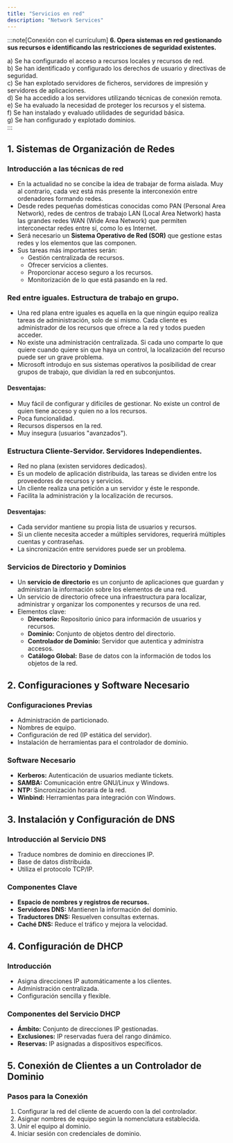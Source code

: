 ```yaml
---
title: "Servicios en red"
description: "Network Services"
---
```


:::note[Conexión con el currículum]
**6. Opera sistemas en red gestionando sus recursos e identificando las restricciones de seguridad existentes.**	

a) Se ha configurado el acceso a recursos locales y recursos de red.  
b) Se han identificado y configurado los derechos de usuario y directivas de seguridad.  
c) Se han explotado servidores de ficheros, servidores de impresión y servidores de aplicaciones.  
d) Se ha accedido a los servidores utilizando técnicas de conexión remota.  
e) Se ha evaluado la necesidad de proteger los recursos y el sistema.  
f) Se han instalado y evaluado utilidades de seguridad básica.  
g) Se han configurado y explotado dominios.  
:::


## 1. Sistemas de Organización de Redes

### Introducción a las técnicas de red
- En la actualidad no se concibe la idea de trabajar de forma aislada. Muy al contrario, cada vez está más presente la interconexión entre ordenadores formando redes.
- Desde redes pequeñas domésticas conocidas como PAN (Personal Area Network), redes de centros de trabajo LAN (Local Area Network) hasta las grandes redes WAN (Wide Area Network) que permiten interconectar redes entre sí, como lo es Internet.
- Será necesario un **Sistema Operativo de Red (SOR)** que gestione estas redes y los elementos que las componen.
- Sus tareas más importantes serán:
  - Gestión centralizada de recursos.
  - Ofrecer servicios a clientes.
  - Proporcionar acceso seguro a los recursos.
  - Monitorización de lo que está pasando en la red.

### Red entre iguales. Estructura de trabajo en grupo.
- Una red plana entre iguales es aquella en la que ningún equipo realiza tareas de administración, solo de sí mismo. Cada cliente es administrador de los recursos que ofrece a la red y todos pueden acceder.
- No existe una administración centralizada. Si cada uno comparte lo que quiere cuando quiere sin que haya un control, la localización del recurso puede ser un grave problema.
- Microsoft introdujo en sus sistemas operativos la posibilidad de crear grupos de trabajo, que dividían la red en subconjuntos.

#### Desventajas:
- Muy fácil de configurar y difíciles de gestionar. No existe un control de quien tiene acceso y quien no a los recursos.
- Poca funcionalidad.
- Recursos dispersos en la red.
- Muy insegura (usuarios "avanzados").

### Estructura Cliente-Servidor. Servidores Independientes.
- Red no plana (existen servidores dedicados).
- Es un modelo de aplicación distribuida, las tareas se dividen entre los proveedores de recursos y servicios.
- Un cliente realiza una petición a un servidor y éste le responde.
- Facilita la administración y la localización de recursos.

#### Desventajas:
- Cada servidor mantiene su propia lista de usuarios y recursos.
- Si un cliente necesita acceder a múltiples servidores, requerirá múltiples cuentas y contraseñas.
- La sincronización entre servidores puede ser un problema.

### Servicios de Directorio y Dominios
- Un **servicio de directorio** es un conjunto de aplicaciones que guardan y administran la información sobre los elementos de una red.
- Un servicio de directorio ofrece una infraestructura para localizar, administrar y organizar los componentes y recursos de una red.
- Elementos clave:
  - **Directorio:** Repositorio único para información de usuarios y recursos.
  - **Dominio:** Conjunto de objetos dentro del directorio.
  - **Controlador de Dominio:** Servidor que autentica y administra accesos.
  - **Catálogo Global:** Base de datos con la información de todos los objetos de la red.

## 2. Configuraciones y Software Necesario

### Configuraciones Previas
- Administración de particionado.
- Nombres de equipo.
- Configuración de red (IP estática del servidor).
- Instalación de herramientas para el controlador de dominio.

### Software Necesario
- **Kerberos:** Autenticación de usuarios mediante tickets.
- **SAMBA:** Comunicación entre GNU/Linux y Windows.
- **NTP:** Sincronización horaria de la red.
- **Winbind:** Herramientas para integración con Windows.

## 3. Instalación y Configuración de DNS

### Introducción al Servicio DNS
- Traduce nombres de dominio en direcciones IP.
- Base de datos distribuida.
- Utiliza el protocolo TCP/IP.

### Componentes Clave
- **Espacio de nombres y registros de recursos.**
- **Servidores DNS:** Mantienen la información del dominio.
- **Traductores DNS:** Resuelven consultas externas.
- **Caché DNS:** Reduce el tráfico y mejora la velocidad.

## 4. Configuración de DHCP

### Introducción
- Asigna direcciones IP automáticamente a los clientes.
- Administración centralizada.
- Configuración sencilla y flexible.

### Componentes del Servicio DHCP
- **Ámbito:** Conjunto de direcciones IP gestionadas.
- **Exclusiones:** IP reservadas fuera del rango dinámico.
- **Reservas:** IP asignadas a dispositivos específicos.


## 5. Conexión de Clientes a un Controlador de Dominio

### Pasos para la Conexión
1. Configurar la red del cliente de acuerdo con la del controlador.
2. Asignar nombres de equipo según la nomenclatura establecida.
3. Unir el equipo al dominio.
4. Iniciar sesión con credenciales de dominio.

